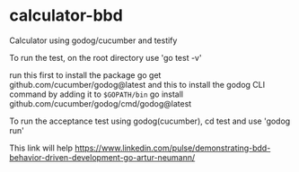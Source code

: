 # calculator-bbd
Calculator using godog/cucumber and testify

To run the test, on the root directory use 'go test -v' 

run this first to install the package
go get github.com/cucumber/godog@latest
and this to install the godog CLI command by adding it to `$GOPATH/bin`
go install github.com/cucumber/godog/cmd/godog@latest

To run the acceptance test using godog(cucumber), cd test and use 'godog run'

This link will help
https://www.linkedin.com/pulse/demonstrating-bdd-behavior-driven-development-go-artur-neumann/
